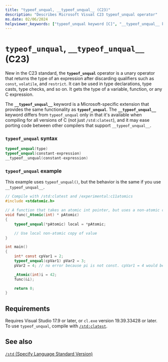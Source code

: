 ```yaml
---
title: "typeof_unqual, __typeof_unqual__ (C23)"
description: "Describes Microsoft Visual C23 typeof_unqual operator"
ms.date: 02/06/2024
helpviewer_keywords: ["typeof_unqual keyword [C]", "__typeof_unqual__ keyword [C]"]
---
```

# `typeof_unqual`, `__typeof_unqual__` (C23)

New in the C23 standard, the **`typeof_unqual`** operator is a unary operator that returns the type of an expression after discarding qualifiers such as `const`, `volatile`, and `restrict`. It can be used in type declarations, type casts, type checks, and so on. It gets the type of a variable, function, or any C expression.

The **`__typeof_unqual__`** keyword is a Microsoft-specific extension that provides the same functionality as **`typeof_unqual`**. The **`__typeof_unqual__`** keyword differs from `typeof_unqual` only in that it's available when compiling for all versions of C (not just `/std:clatest`), and it may ease porting code between other compilers that support `__typeof_unqual__`.

### `typeof_unqual` syntax

```c
typeof_unqual(type)
typeof_unqual(constant-expression)
__typeof__unqual(constant-expression)
```

### `typeof_unqual` example

This example uses `typeof_unqual()`, but the behavior is the same if you use `__typeof_unqual__`.

```c
// Compile with /std:clatest and /experimental:c11atomics
#include <stdatomic.h>

// A function that takes an atomic int pointer, but uses a non-atomic copy of the value
void func(_Atomic(int) * pAtomic)
{
    typeof_unqual(*pAtomic) local = *pAtomic;

    // Use local non-atomic copy of value
}

int main()
{
    int* const cpVar1 = 2;
    typeof_unqual(cpVar1) pVar2 = 3;
    pVar2 = 4; // no error because pi is not const. cpVar1 = 4 would be an error.

    _Atomic(int)i = 42;
    func(&i);

    return 0;
}
```

## Requirements

Requires Visual Studio 17.9 or later, or `cl.exe` version 19.39.33428 or later.
To use `typeof_unqual`, compile with [`/std:clatest`](../build/reference/std-specify-language-standard-version.md).

## See also

[`/std` (Specify Language Standard Version)](../build/reference/std-specify-language-standard-version.md)
